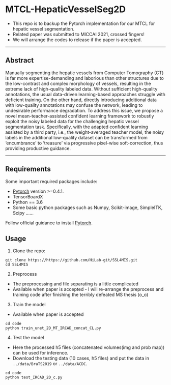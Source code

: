 # MTCL-HepaticVesselSeg2D
- This repo is to backup the Pytorch implementation for our MTCL for hepatic vessel segmentation.
- Related paper was submitted to MICCAI 2021, crossed fingers!
- We will arrange the codes to release if the paper is accepted.

____
## Abstract
Manually segmenting the hepatic vessels from Computer Tomography (CT) is far more expertise-demanding and laborious than other structures due to the low-contrast and complex morphology of vessels, resulting in the extreme lack of high-quality labeled data. Without sufficient high-quality annotations, the usual data-driven learning-based approaches struggle with deficient training. On the other hand, directly introducing additional data with low-quality annotations may confuse the network, leading to undesirable performance degradation. To address this issue, we propose a novel mean-teacher-assisted confident learning framework to robustly exploit the noisy labeled data for the challenging hepatic vessel segmentation task. Specifically, with the adapted confident learning assisted by a third party, i.e., the weight-averaged teacher model, the noisy labels in the additional low-quality dataset can be transformed from ‘encumbrance’ to ‘treasure’ via progressive pixel-wise soft-correction, thus providing productive guidance.
____

## Requirements
Some important required packages include:
* [Pytorch][torch_link] version >=0.4.1.
* TensorBoardX
* Python == 3.6 
* Some basic python packages such as Numpy, Scikit-image, SimpleITK, Scipy ......

Follow official guidance to install [Pytorch][torch_link].

[torch_link]:https://pytorch.org/

## Usage

1. Clone the repo:
```
git clone https://https://github.com/HiLab-git/SSL4MIS.git 
cd SSL4MIS
```

2. Preprocess
- The preprocessing and file separating is a little complicated
- Available when paper is accepted - I will re-arrange the preprocess and training code after finishing the terribly defeated MS thesis (o_o)

3. Train the model
- Available when paper is accepted
```
cd code
python train_unet_2D_MT_IRCAD_concat_CL.py
```

4. Test the model
- Here the processed h5 files (concatenated volumes(img and prob map)) can be used for inference.  
- Download the testing data (10 cases, h5 files) and put the data in `../data/BraTS2019` or `../data/ACDC`.
```
cd code
python test_IRCAD_2D_c.py
```


